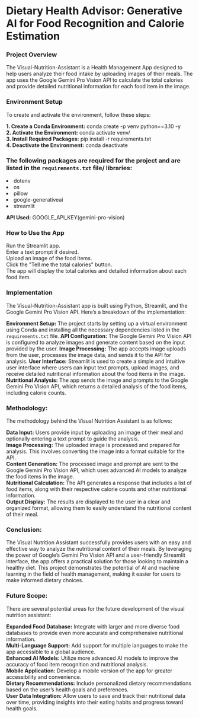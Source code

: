 # Dietary Health Advisor: Generative AI for Food Recognition and Calorie Estimation

### Project Overview
The Visual-Nutrition-Assistant is a Health Management App designed to help users analyze their food intake by uploading images of their meals. The app uses the Google Gemini Pro Vision API to calculate the total calories and provide detailed nutritional information for each food item in the image.

### Environment Setup
To create and activate the environment, follow these steps:

**1. Create a Conda Environment:**
   conda create -p venv python==3.10 -y
<br>
**2. Activate the Environment:**
   conda activate venv/
<br>
**3. Install Required Packages:**
   pip install -r requirements.txt
<br>
**4. Deactivate the Environment:**
   conda deactivate

### The following packages are required for the project and are listed in the ```requirements.txt``` file/ libraries:

<li>dotenv
<li>os
<li>pillow
<li>google-generativeai
<li>streamlit

**API Used:** 
GOOGLE_API_KEY(gemini-pro-vision)

### How to Use the App
Run the Streamlit app.
<br>
Enter a text prompt if desired.
<br>
Upload an image of the food items.
<br>
Click the "Tell me the total calories" button.
<br>
The app will display the total calories and detailed information about each food item.

### Implementation
The Visual-Nutrition-Assistant app is built using Python, Streamlit, and the Google Gemini Pro Vision API. Here’s a breakdown of the implementation:

**Environment Setup:**
The project starts by setting up a virtual environment using Conda and installing all the necessary dependencies listed in the ```requirements.txt``` file.
**API Configuration:**
The Google Gemini Pro Vision API is configured to analyze images and generate content based on the input provided by the user.
**Image Processing:**
The app accepts image uploads from the user, processes the image data, and sends it to the API for analysis.
**User Interface:**
Streamlit is used to create a simple and intuitive user interface where users can input text prompts, upload images, and receive detailed nutritional information about the food items in the image.
**Nutritional Analysis:**
The app sends the image and prompts to the Google Gemini Pro Vision API, which returns a detailed analysis of the food items, including calorie counts.

### Methodology:
The methodology behind the Visual Nutrition Assistant is as follows:

**Data Input:** Users provide input by uploading an image of their meal and optionally entering a text prompt to guide the analysis.
<br>
**Image Processing:** The uploaded image is processed and prepared for analysis. This involves converting the image into a format suitable for the API.
<br>
**Content Generation:** The processed image and prompt are sent to the Google Gemini Pro Vision API, which uses advanced AI models to analyze the food items in the image.
<br>
**Nutritional Calculation:** The API generates a response that includes a list of food items, along with their respective calorie counts and other nutritional information.
<br>
**Output Display:** The results are displayed to the user in a clear and organized format, allowing them to easily understand the nutritional content of their meal.

### Conclusion:
The Visual Nutrition Assistant successfully provides users with an easy and effective way to analyze the nutritional content of their meals. By leveraging the power of Google’s Gemini Pro Vision API and a user-friendly Streamlit interface, the app offers a practical solution for those looking to maintain a healthy diet. This project demonstrates the potential of AI and machine learning in the field of health management, making it easier for users to make informed dietary choices.

### Future Scope:
There are several potential areas for the future development of the visual nutrition assistant:

**Expanded Food Database:** Integrate with larger and more diverse food databases to provide even more accurate and comprehensive nutritional information.
<br>
**Multi-Language Support:** Add support for multiple languages to make the app accessible to a global audience.
<br>
**Enhanced AI Models:** Utilize more advanced AI models to improve the accuracy of food item recognition and nutritional analysis.
<br>
**Mobile Application:** Develop a mobile version of the app for greater accessibility and convenience.
<br>
**Dietary Recommendations:** Include personalized dietary recommendations based on the user’s health goals and preferences.
<br>
**User Data Integration:** Allow users to save and track their nutritional data over time, providing insights into their eating habits and progress toward health goals.

